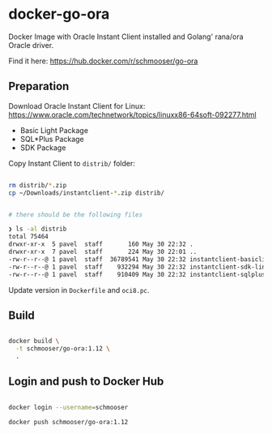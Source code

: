 # docker-go-ora

Docker Image with Oracle Instant Client installed and Golang' rana/ora Oracle driver.

Find it here: https://hub.docker.com/r/schmooser/go-ora

## Preparation

Download Oracle Instant Client for Linux: https://www.oracle.com/technetwork/topics/linuxx86-64soft-092277.html

- Basic Light Package
- SQL\*Plus Package
- SDK Package

Copy Instant Client to `distrib/` folder:

```bash

rm distrib/*.zip
cp ~/Downloads/instantclient-*.zip distrib/


# there should be the following files

❯ ls -al distrib
total 75464
drwxr-xr-x  5 pavel  staff       160 May 30 22:32 .
drwxr-xr-x  7 pavel  staff       224 May 30 22:01 ..
-rw-r--r--@ 1 pavel  staff  36789541 May 30 22:32 instantclient-basiclite-linux.x64-19.3.0.0.0dbru.zip
-rw-r--r--@ 1 pavel  staff    932294 May 30 22:32 instantclient-sdk-linux.x64-19.3.0.0.0dbru.zip
-rw-r--r--@ 1 pavel  staff    910409 May 30 22:32 instantclient-sqlplus-linux.x64-19.3.0.0.0dbru.zip

```

Update version in `Dockerfile` and `oci8.pc`.

## Build

```bash

docker build \
  -t schmooser/go-ora:1.12 \
  .

```


## Login and push to Docker Hub

```bash

docker login --username=schmooser

docker push schmooser/go-ora:1.12

```

